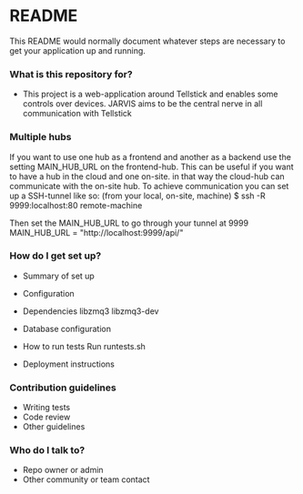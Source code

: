 # README #

This README would normally document whatever steps are necessary to get your application up and running.

### What is this repository for? ###

* This project is a web-application around Tellstick and enables some controls over devices.
JARVIS aims to be the central nerve in all communication with Tellstick

### Multiple hubs
If you want to use one hub as a frontend and another as a backend use the setting
MAIN_HUB_URL on the frontend-hub.
This can be useful if you want to have a hub in the cloud and one on-site. in that way the cloud-hub
can communicate with the on-site hub. To achieve communication you can set up a SSH-tunnel like so:
(from your local, on-site, machine)
$ ssh -R 9999:localhost:80 remote-machine

Then set the MAIN_HUB_URL to go through your tunnel at 9999
MAIN_HUB_URL = "http://localhost:9999/api/"

### How do I get set up? ###

* Summary of set up
* Configuration
* Dependencies
libzmq3
libzmq3-dev
* Database configuration
* How to run tests
Run runtests.sh

* Deployment instructions


### Contribution guidelines ###

* Writing tests
* Code review
* Other guidelines

### Who do I talk to? ###

* Repo owner or admin
* Other community or team contact
